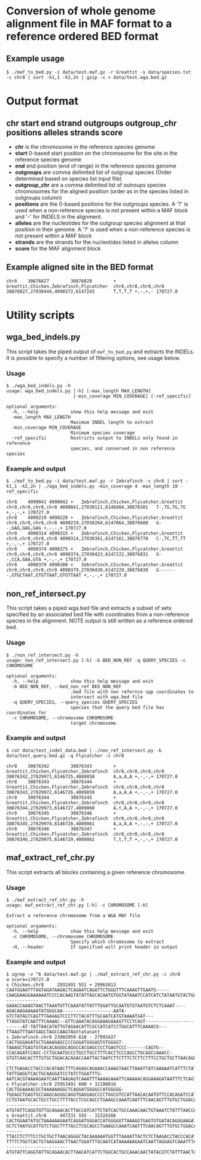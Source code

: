 # Conversion of whole genome alignment file in MAF format to a reference ordered BED format 

## Example usage

    $ ./maf_to_bed.py -i data/test.maf.gz -r Greattit -s data/species.txt -c chr8 | sort -k1,1 -k2,2n | gzip -c > data/test.wga.bed.gz



# Output format


## chr    start	end	strand	outgroups	outgroup_chr positions  alleles strands score
	
- **chr** is the chromosome in the reference species genome
- **start** 0-based start position on the chromosome for the site in the reference species genome
- **end** end position (end of range) in the reference species genome
- **outgroups** are comma delimited list of outgroup species (Order determined based on species list input file)
- **outgroup_chr** are a comma delimited list of outroups species chromosomes for the aligned position 
(order as in the species listed in outgroups column)
- **positions** are the 0-based positions for the outgroups species. A '?' is used when a non-reference species is not 
present within a MAF block and '-' for INDELS in the alignment.
- **alleles** are the nucleotides for the outgroup species alignment at that position in their genome. A '?' is used when a non-reference species is not present within a MAF block
- **strands** are the strands for the nucleotides listed in alleles column
- **score** for the MAF alignment block


## Example aligned site in the BED format
```
chr8    30876827        30876828        +       Greattit,Chicken,Zebrafinch,Flycatcher  chr8,chr8,chr8,chr8    30876827,27030444,4090372,6147243       T,T,T,T +,-,+,- 170727.0
```

# Utility scripts
## wga_bed_indels.py

This script takes the piped output of ```maf_to_bed.py``` and extracts the INDELs. It is possible to specify a number of filtering options, see usage below.
 
### Usage

```
$ ./wga_bed_indels.py -h
usage: wga_bed_indels.py [-h] [-max_length MAX_LENGTH]
                         [-min_coverage MIN_COVERAGE] [-ref_specific]

optional arguments:
  -h, --help            show this help message and exit
  -max_length MAX_LENGTH
                        Maximum INDEL length to extract
  -min_coverage MIN_COVERAGE
                        Minimum species coverage
  -ref_specific         Restricts output to INDELs only found in reference
                        species, and conserved in non reference species
```

### Example and output

```
$ ./maf_to_bed.py -i data/test.maf.gz -r Zebrafinch -c chr8 | sort -k1,1 -k2,2n | ./wga_bed_indels.py -min_coverage 4 -max_length 10 -ref_specific 
```

```
chr8	4090041	4090042	+	Zebrafinch,Chicken,Flycatcher,Greattit	chr8,chr8,chr8,chr8	4090041,27030121,6146884,30876501	T-,TG,TG,TG	+,-,-,+	170727.0
chr8	4090219	4090220	+	Zebrafinch,Chicken,Flycatcher,Greattit	chr8,chr8,chr8,chr8	4090219,27030264,6147064,30876680	G--,GAG,GAG,GAG	+,-,-,+	170727.0
chr8	4090314	4090315	+	Zebrafinch,Chicken,Flycatcher,Greattit	chr8,chr8,chr8,chr8	4090314,27030361,6147161,30876770	C-,TC,TT,TT	+,-,-,+	170727.0
chr8	4090374	4090375	+	Zebrafinch,Chicken,Flycatcher,Greattit	chr8,chr8,chr8,chr8	4090374,27030423,6147222,30876831	G--,CCA,GAA,GTA	+,-,-,+	170727.0
chr8	4090379	4090380	+	Zebrafinch,Chicken,Flycatcher,Greattit	chr8,chr8,chr8,chr8	4090379,27030430,6147229,30876838	G-------,GTGCTAAT,GTGTTAAT,GTGTTAAT	+,-,-,+	170727.0
```

## non_ref_intersect.py

This script takes a piped wga.bed file and extracts a subset of sets specified by an associated bed file with coordinates from a non-reference species in the alignment. NOTE output is still written as a reference ordered bed.
 
### Usage

```
$ ./non_ref_intersect.py -h
usage: non_ref_intersect.py [-h] -b BED_NON_REF -q QUERY_SPECIES -c CHROMOSOME

optional arguments:
  -h, --help            show this help message and exit
  -b BED_NON_REF, --bed_non_ref BED_NON_REF
                        .bed file with non refernce spp coordinates to
                        intersect with wga.bed file
  -q QUERY_SPECIES, --query_species QUERY_SPECIES
                        species that the query bed file has coordinates for
  -c CHROMOSOME, --chromosome CHROMOSOME
                        target chromosome

```

### Example and output

```
$ cat data/test_indel_data.bed | ./non_ref_intersect.py -b data/test_query.bed.gz -q Flycatcher -c chr8
```

```
chr8    30876342        30876343        +       Greattit,Chicken,Flycatcher,Zebrafinch  chr8,chr8,chr8,chr8     30876342,27029971,6146725,4089858       A,a,A,A +,-,-,+ 170727.0
chr8    30876343        30876344        +       Greattit,Chicken,Flycatcher,Zebrafinch  chr8,chr8,chr8,chr8     30876343,27029972,6146726,4089859       A,a,A,A +,-,-,+ 170727.0
chr8    30876344        30876345        +       Greattit,Chicken,Flycatcher,Zebrafinch  chr8,chr8,chr8,chr8     30876344,27029973,6146727,4089860       A,t,A,A +,-,-,+ 170727.0
chr8    30876345        30876346        +       Greattit,Chicken,Flycatcher,Zebrafinch  chr8,chr8,chr8,chr8     30876345,27029974,6146728,4089861       A,a,A,A +,-,-,+ 170727.0
chr8    30876346        30876347        +       Greattit,Chicken,Flycatcher,Zebrafinch  chr8,chr8,chr8,chr8     30876346,27029975,6146729,4089862       T,t,T,T +,-,-,+ 170727.0

```
## maf_extract_ref_chr.py

This script extracts all blocks containing a given reference chromosome.

### Usage

```
$ ./maf_extract_ref_chr.py -h
usage: maf_extract_ref_chr.py [-h] -c CHROMOSOME [-H]

Extract a reference chromosome from a WGA MAF file

optional arguments:
  -h, --help            show this help message and exit
  -c CHROMOSOME, --chromosome CHROMOSOME
                        Specify which chromosome to extract
  -H, --header          If specified will print header in output
```

### Example and output

```
$ zgrep -v ^6 data/test.maf.gz | ./maf_extract_ref_chr.py -c chr8
a score=170727.0
s Chicken.chr8     2932491 551 + 29963013 CAATGGAATTTAGTAGATAAGACTCAGAATCAGATTCTGGGTTTCAAAGTTGAATG-----CAAGGAAGGAAAAAATCCCCACAAGTATATTAGCACAATGTGGTATAAATCCATCATCTATAATGTACTGGATTGCTTTTAACTCTCAGTCTGAAACCAAATCGATTTCAACAGTTGGTGCTGGACAGAGAACAATTACTAACCTTCTTTTTTCTCTTTCCTGCTGCTTAACAGGGCTACAAATAACAACAGAAAATTACTCTCAAAGATCTACCCATGT-------------GAAACCAAAGTAACTTAAATGTTCAAATATTATTTGGATTGCAATGTGTAATGTCTCTCAAAT----AGACAAGAAAAATATGGGCAA-------------------AATA-GTCTATAGTCAGTTTAAGAGTCCCTTCTACATTTGCAATCATGTAAAATGAT---TTAGGTATCAATTTCAAAAC--GTTCAAATACAGGAAAGAAAGTTCCTCAGT------------------------AT-TATTAACATATTGTAGAACATTCGCCATCATCCTGGCATTTCAAAACG---TTAAGTTTAATGAGCTAGCCAAGTAGttatatatt
s Zebrafinch.chr8 23902959 610 - 27993427 CACTGGGAGATGCTGAAAGAGCCCCGGGATGGGAGTGTGGGGT-TAAAGCTGAGTGTGACACAGGGCAGGCCACGAGCCCCTGAGTCCC-------CAGTG--CCACAGATCCAGC-CCTGCAATGCCCTGCCTGCCTTTCACCTCCCAGCCTGCAGCCAAACC-GTGTCAACACTTTGTGCTGGACACAGACCAATTACTAATCTTCTTTCTCTTCTTTCCTGCTGCTTAACAGGCCTACAAATAATGCTTTAAAATTA--CTCTGAGACCTACCCACATAACTTTCAGAGCAGAAACCAAAGTAACTTAAATTATCAAAAATCATTTCTATTTCAAGGTGAAATGTCTTTGAAATACACAGAAAATAAAAATCCTGGTTAAAATTAATCCAGAAATACTAATG-TATTGAGGTCACTGCAAGGATCCTATCTGGATTTG-AATCACGTAAAAGAATCAATTAAGAGTCAAATTTAAAAGAAATTCAAAAACAGGAAAGATAATTTCTCAGTAGGTATTCAAAAGAATTCATACAAATGTATTTAGGTGTTGCAGAACACTTACCATCACTCTAGCACTACCAAACAACTATAAATCTATTTAACTAACCTGTTAAGTGGATTTT
s Flycatcher.chr8 25953491 600 + 32100816 CACTGGAAAACGCTAAAAAAGGCTCAGGATGGGGCCATGGGGG-TGGAGCTGAGTGCCAAGCAGGGCAGGTGAGGAGCCCCTGGCGTCCATTAACACAATGTTCCACAGATCCATC-CCTGTAATGCACTGCCTGCCTTTTACCTCGCAGCCTGAAGCCAAATCAATTTCAACAGTTTGTGCTGGACACAGACCAATTACTaatcttctttctcctctttcctgctgcttAACAGGGCTACAAATAATGGTTTAAAATTACTCTCTGAGACCTACCCACATGACTTTCAGAGCAGAAACCAAAGTAACTTGAATGATCAAAAATCGTTTATACTTCAAGGTGAAATGTCtttgaaattcacagaaaagaaaaatcctggctaaaataaatccagaaataCCAACGTTTTTGTGGTGTCTGCAAGGATCCTATCTGGATTTGCAATCATGTGAAAGAATCAAATAGGagtcaaatttaaaataaattcaaaaacaGGAAAGGGAACTTCTCAGT------------------------ATGTATTCAGGTGTTGCAGAACACTTACCATCATTCTATCACTGCCAAACAACTGTAAATCTATTTAACCAAACAATTGAGTGGATTTT
s Greattit.chr8     447231 593 - 31324166 CACTGGAATATGCTAAAAAAGAATCAGGATGGGACCATGGGGGTTAAAGGTGAGTGTGATACAGGGAAGATGAAGAGCCCCTGGTGTCGATTAACACAATGTACCATAGATCCATC-GCTCTAATGCATTGTCTGGCTTTTACCTCGCAGCCTGAAGCCAAATCAATTTCAACAGTTTGTGCTGGACAGACACCAATTACAAA-------TTACCTCTTTCCTGCTGCTTAACAGGGCTACAAAAAATGGTTTAAAATTACTCTCTAAGACCTACCCACATGACTTTTAGAGCAGAAACCAACGTAACTTAAATGATCAAAAACTGTTTCTATTTCAAGGTGAAATGTCTTGGAAATTCATGGAAAAGAAAAATCCATGCTAAAATTAATCCAGAAATAGAAATG-TTTTCTGGTCACTGTAAGGAACTTAACTGGATTTGCAATCATAAAAAAGAATCAATTAGGAGTCAAATTTAAAATAAATTTAAAAATAGGAAAAGGAACTTCTCAGT------------------------ATGTATTCAGGTATTGCAGAACACTTAACATCATTCTGGCACTGCCAAACAACTATACGTCTATTTAACTAACTAACTAAGTGGATTTT
```
